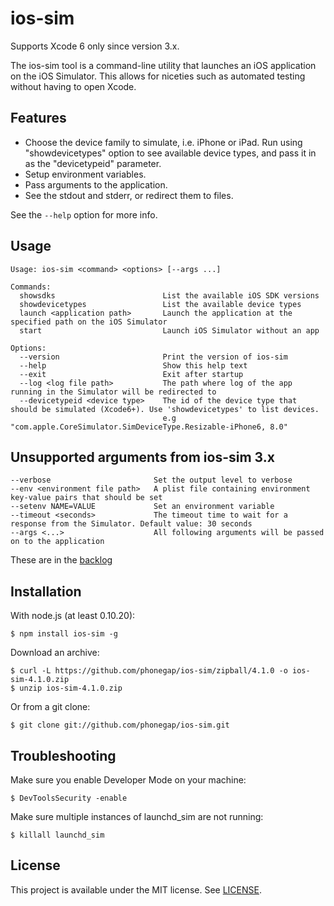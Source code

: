 ios-sim
=======

Supports Xcode 6 only since version 3.x.

The ios-sim tool is a command-line utility that launches an iOS application on
the iOS Simulator. This allows for niceties such as automated testing without
having to open Xcode.

Features
--------

* Choose the device family to simulate, i.e. iPhone or iPad. Run using "showdevicetypes" option to see available device types, and pass it in as the "devicetypeid" parameter.
* Setup environment variables.
* Pass arguments to the application.
* See the stdout and stderr, or redirect them to files.

See the `--help` option for more info.

Usage
-----

```
Usage: ios-sim <command> <options> [--args ...]

Commands:
  showsdks                        List the available iOS SDK versions
  showdevicetypes                 List the available device types
  launch <application path>       Launch the application at the specified path on the iOS Simulator
  start                           Launch iOS Simulator without an app

Options:
  --version                       Print the version of ios-sim
  --help                          Show this help text
  --exit                          Exit after startup
  --log <log file path>           The path where log of the app running in the Simulator will be redirected to
  --devicetypeid <device type>    The id of the device type that should be simulated (Xcode6+). Use 'showdevicetypes' to list devices.
                                  e.g "com.apple.CoreSimulator.SimDeviceType.Resizable-iPhone6, 8.0"
```

Unsupported arguments from ios-sim 3.x
--------

    --verbose                       Set the output level to verbose
    --env <environment file path>   A plist file containing environment key-value pairs that should be set
    --setenv NAME=VALUE             Set an environment variable
    --timeout <seconds>             The timeout time to wait for a response from the Simulator. Default value: 30 seconds
    --args <...>                    All following arguments will be passed on to the application

These are in the [backlog](https://github.com/phonegap/ios-sim/issues?utf8=✓&q=is%3Aopen+label%3A4.x+label%3Afeature-request)

Installation
------------

With node.js (at least 0.10.20):

    $ npm install ios-sim -g

Download an archive:

    $ curl -L https://github.com/phonegap/ios-sim/zipball/4.1.0 -o ios-sim-4.1.0.zip
    $ unzip ios-sim-4.1.0.zip

Or from a git clone:

    $ git clone git://github.com/phonegap/ios-sim.git


Troubleshooting
------------

Make sure you enable Developer Mode on your machine:

    $ DevToolsSecurity -enable

Make sure multiple instances of launchd_sim are not running:

    $ killall launchd_sim

License
-------

This project is available under the MIT license. See [LICENSE][license].

[license]: https://github.com/phonegap/ios-sim/blob/master/LICENSE
